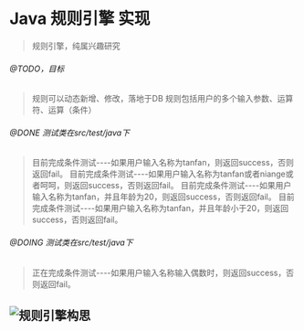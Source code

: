 # Java 规则引擎 实现
> 规则引擎，纯属兴趣研究

###### @TODO，目标
> 规则可以动态新增、修改，落地于DB
> 规则包括用户的多个输入参数、运算符、运算（条件）

###### @DONE 测试类在src/test/java下
> 目前完成条件测试----如果用户输入名称为tanfan，则返回success，否则返回fail。
> 目前完成条件测试----如果用户输入名称为tanfan或者niange或者呵呵，则返回success，否则返回fail。
> 目前完成条件测试----如果用户输入名称为tanfan，并且年龄为20，则返回success，否则返回fail。
> 目前完成条件测试----如果用户输入名称为tanfan，并且年龄小于20，则返回success，否则返回fail。


###### @DOING 测试类在src/test/java下
> 正在完成条件测试----如果用户输入名称输入偶数时，则返回success，否则返回fail。


![规则引擎构思](https://github.com/linian365boy/rule-core/blob/master/src/main/resources/%E8%A7%84%E5%88%99%E5%BC%95%E6%93%8E%E6%9E%84%E6%80%9D.png)
---

